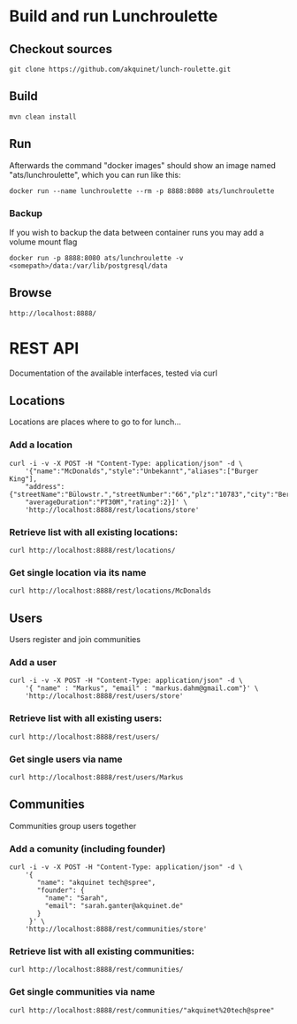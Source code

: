# Build and run Lunchroulette

## Checkout sources
    git clone https://github.com/akquinet/lunch-roulette.git

## Build
    mvn clean install

## Run

Afterwards the command "docker images" should show an image named "ats/lunchroulette", which you can run
like this:

    docker run --name lunchroulette --rm -p 8888:8080 ats/lunchroulette

### Backup

If you wish to backup the data between container runs you may add a volume mount flag

    docker run -p 8888:8080 ats/lunchroulette -v <somepath>/data:/var/lib/postgresql/data 

## Browse
    http://localhost:8888/

# REST API
Documentation of the available interfaces, tested via curl

## Locations

Locations are places where to go to for lunch...

### Add a location
    curl -i -v -X POST -H "Content-Type: application/json" -d \
        '{"name":"McDonalds","style":"Unbekannt","aliases":["Burger King"],
        "address":{"streetName":"Bülowstr.","streetNumber":"66","plz":"10783","city":"Berlin","telephoneNumber":""},
        "averageDuration":"PT30M","rating":2}]' \
        'http://localhost:8888/rest/locations/store'

### Retrieve list with all existing locations:
    
    curl http://localhost:8888/rest/locations/

### Get single location via its name

    curl http://localhost:8888/rest/locations/McDonalds


## Users

Users register and join communities

### Add a user
    curl -i -v -X POST -H "Content-Type: application/json" -d \
        '{ "name" : "Markus", "email" : "markus.dahm@gmail.com"}' \
        'http://localhost:8888/rest/users/store'

### Retrieve list with all existing users:
    
    curl http://localhost:8888/rest/users/

### Get single users via name

    curl http://localhost:8888/rest/users/Markus

## Communities

Communities group users together

### Add a comunity (including founder)
    curl -i -v -X POST -H "Content-Type: application/json" -d \
        '{
           "name": "akquinet tech@spree",
           "founder": {
             "name": "Sarah",
             "email": "sarah.ganter@akquinet.de"
           }
         }' \
        'http://localhost:8888/rest/communities/store'

### Retrieve list with all existing communities:
    
    curl http://localhost:8888/rest/communities/

### Get single communities via name

    curl http://localhost:8888/rest/communities/"akquinet%20tech@spree"



